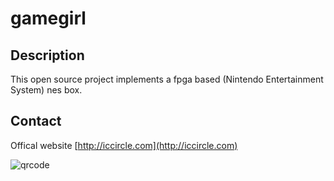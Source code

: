 # gamegirl

## Description

This open source project implements a fpga based (Nintendo Entertainment System) nes box.

## Contact

Offical website [http://iccircle.com](http://iccircle.com)

![qrcode](http://iccircle.com/image/IC%E6%8A%80%E6%9C%AF%E5%9C%88qrcode.png)


